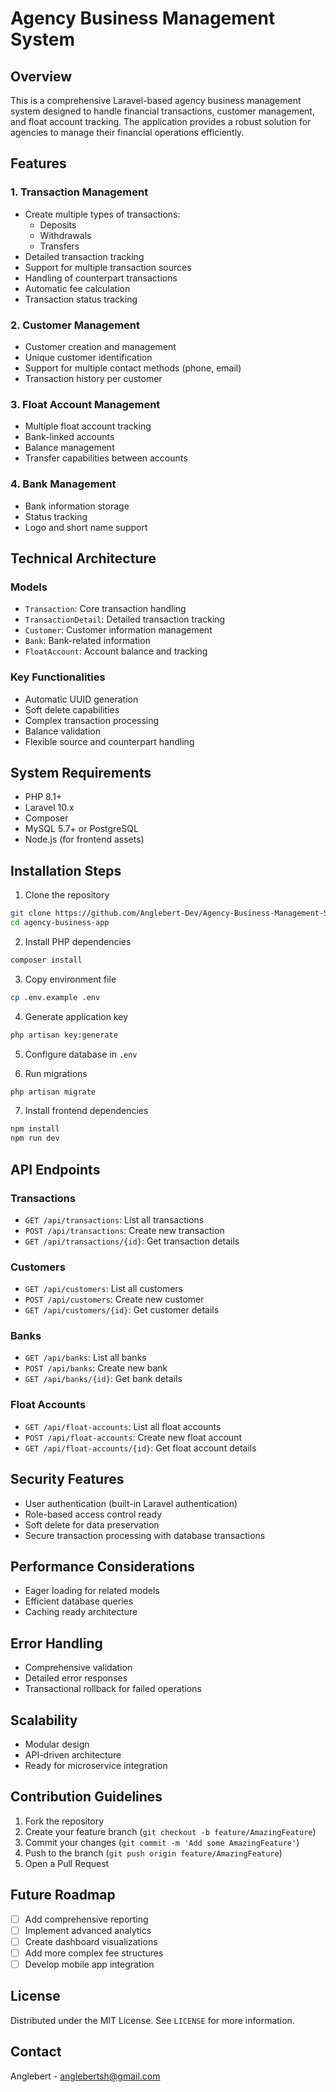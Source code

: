 # Agency Business Management System

## Overview

This is a comprehensive Laravel-based agency business management system designed to handle financial transactions, customer management, and float account tracking. The application provides a robust solution for agencies to manage their financial operations efficiently.

## Features

### 1. Transaction Management
- Create multiple types of transactions:
  - Deposits
  - Withdrawals
  - Transfers
- Detailed transaction tracking
- Support for multiple transaction sources
- Handling of counterpart transactions
- Automatic fee calculation
- Transaction status tracking

### 2. Customer Management
- Customer creation and management
- Unique customer identification
- Support for multiple contact methods (phone, email)
- Transaction history per customer

### 3. Float Account Management
- Multiple float account tracking
- Bank-linked accounts
- Balance management
- Transfer capabilities between accounts

### 4. Bank Management
- Bank information storage
- Status tracking
- Logo and short name support

## Technical Architecture

### Models
- `Transaction`: Core transaction handling
- `TransactionDetail`: Detailed transaction tracking
- `Customer`: Customer information management
- `Bank`: Bank-related information
- `FloatAccount`: Account balance and tracking

### Key Functionalities
- Automatic UUID generation
- Soft delete capabilities
- Complex transaction processing
- Balance validation
- Flexible source and counterpart handling

## System Requirements

- PHP 8.1+
- Laravel 10.x
- Composer
- MySQL 5.7+ or PostgreSQL
- Node.js (for frontend assets)

## Installation Steps

1. Clone the repository
```bash
git clone https://github.com/Anglebert-Dev/Agency-Business-Management-System.git
cd agency-business-app
```

2. Install PHP dependencies
```bash
composer install
```

3. Copy environment file
```bash
cp .env.example .env
```

4. Generate application key
```bash
php artisan key:generate
```

5. Configure database in `.env`

6. Run migrations
```bash
php artisan migrate
```

7. Install frontend dependencies
```bash
npm install
npm run dev
```

## API Endpoints

### Transactions
- `GET /api/transactions`: List all transactions
- `POST /api/transactions`: Create new transaction
- `GET /api/transactions/{id}`: Get transaction details

### Customers
- `GET /api/customers`: List all customers
- `POST /api/customers`: Create new customer
- `GET /api/customers/{id}`: Get customer details

### Banks
- `GET /api/banks`: List all banks
- `POST /api/banks`: Create new bank
- `GET /api/banks/{id}`: Get bank details

### Float Accounts
- `GET /api/float-accounts`: List all float accounts
- `POST /api/float-accounts`: Create new float account
- `GET /api/float-accounts/{id}`: Get float account details

## Security Features
- User authentication (built-in Laravel authentication)
- Role-based access control ready
- Soft delete for data preservation
- Secure transaction processing with database transactions

## Performance Considerations
- Eager loading for related models
- Efficient database queries
- Caching ready architecture

## Error Handling
- Comprehensive validation
- Detailed error responses
- Transactional rollback for failed operations

## Scalability
- Modular design
- API-driven architecture
- Ready for microservice integration

## Contribution Guidelines
1. Fork the repository
2. Create your feature branch (`git checkout -b feature/AmazingFeature`)
3. Commit your changes (`git commit -m 'Add some AmazingFeature'`)
4. Push to the branch (`git push origin feature/AmazingFeature`)
5. Open a Pull Request

## Future Roadmap
- [ ] Add comprehensive reporting
- [ ] Implement advanced analytics
- [ ] Create dashboard visualizations
- [ ] Add more complex fee structures
- [ ] Develop mobile app integration

## License
Distributed under the MIT License. See `LICENSE` for more information.

## Contact
Anglebert - anglebertsh@gmail.com
